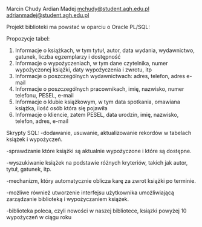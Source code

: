 Marcin Chudy
Ardian Madej
mchudy@student.agh.edu.pl
adrianmadej@student.agh.edu.pl



Projekt biblioteki ma powstać w oparciu o Oracle PL/SQL:

Propozycje tabel:
1. Informacje o książkach, w tym tytuł, autor, data wydania, wydawnictwo, gatunek, liczba egzemplarzy i dostępność
2. Informacje o wypożyczeniach, w tym dane czytelnika, numer wypożyczonej książki, daty wypożyczenia i zwrotu, itp
3. Informacje o poszczególnych wydawnictwach: adres, telefon, adres e-mail
4. Informacje o poszczególnych pracownikach, imię, nazwisko, numer telefonu, PESEL, e-mail
5. Informacje o klubie książkowym, w tym data spotkania, omawiana książka, ilość osób która się pojawiła
6. Informacje o kliencie, zatem PESEL, data urodzin, imię, nazwisko, telefon, adres, e-mail

Skrypty SQL:
-dodawanie, usuwanie, aktualizowanie rekordów w tabelach książek i wypożyczeń.

-sprawdzanie które książki są aktualnie wypożyczone i które są dostępne.

-wyszukiwanie książek na podstawie różnych kryteriów, takich jak autor, tytuł, gatunek, itp.

-mechanizm, który automatycznie oblicza karę za zwrot książki po terminie.

-możliwe również utworzenie interfejsu użytkownika umożliwiającą zarządzanie biblioteką i wypożyczaniem książek.

-biblioteka poleca, czyli nowości w naszej bibliotece, ksiązki powyżej 10 wypożyczeń w ciągu roku
